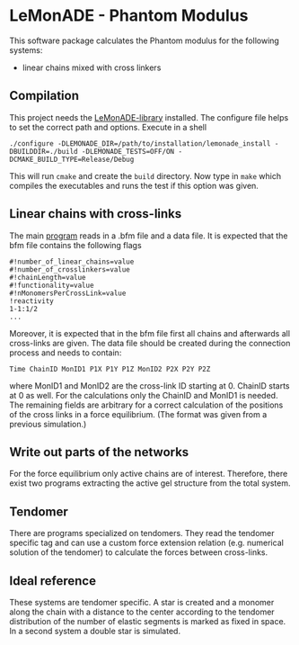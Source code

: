 # LeMonADE - Phantom Modulus

This software package calculates the Phantom modulus for the following systems: 
- linear chains mixed with cross linkers 

## Compilation 
This project needs the [LeMonADE-library](https://github.com/LeMonADE-project/LeMonADE/) installed. The configure file helps to set the correct path and options. Execute in a shell 
```shell 
./configure -DLEMONADE_DIR=/path/to/installation/lemonade_install -DBUILDDIR=./build -DLEMONADE_TESTS=OFF/ON -DCMAKE_BUILD_TYPE=Release/Debug
```
This will run `cmake` and create the `build` directory. Now type in `make` which compiles the executables and runs the test if this option was given.


## Linear chains with cross-links 
The main [program](https://github.com/LeMonADE-project/LeMonADE_PhantomModulus/blob/master/projects/ForceEquilibrium.cpp) reads in a .bfm file and a data file. It is expected that the bfm file contains the following flags 
```
#!number_of_linear_chains=value
#!number_of_crosslinkers=value
#!chainLength=value
#!functionality=value
#!nMonomersPerCrossLink=value
!reactivity
1-1:1/2
...
```
Moreover, it is expected that in the bfm file first all chains and afterwards all cross-links are given. 
The data file should be created during the connection process and needs to contain: 
```
Time ChainID MonID1 P1X P1Y P1Z MonID2 P2X P2Y P2Z
```
where MonID1 and MonID2 are the cross-link ID starting at 0. ChainID starts at 0 as well.
For the calculations only the ChainID and MonID1 is needed. The remaining fields are arbitrary for a correct 
calculation of the positions of the cross links in a force equilibrium. 
(The format was given from a previous simulation.)

## Write out parts of the networks 
For the force equilibrium only active chains are of interest. 
Therefore, there exist two programs extracting the active gel structure from the total system.

## Tendomer
There are programs specialized on tendomers. They read the tendomer specific tag and can use a 
custom force extension relation (e.g. numerical solution of the tendomer) to calculate the forces 
between cross-links.

## Ideal reference
These systems are tendomer specific. A star is created and a monomer along the chain with a distance to the center 
according to the tendomer distribution of the number of elastic segments is marked as fixed in space. 
In a second system a double star is simulated. 